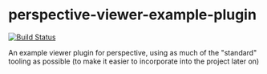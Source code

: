 # perspective-viewer-example-plugin

[![Build Status](https://github.com/perspective-community/perspective-viewer-example-plugin/workflows/Build%20Status/badge.svg?branch=main)](https://github.com/perspective-community/perspective-viewer-example-plugin/actions?query=workflow%3A%22Build+Status%22)

An example viewer plugin for perspective, using as much of the "standard" tooling as possible (to make it easier to incorporate into the project later on)
